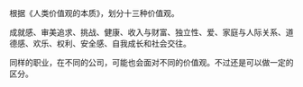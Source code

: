 根据《人类价值观的本质》，划分十三种价值观。

成就感、审美追求、挑战、健康、收入与财富、独立性、爱、家庭与人际关系、道德感、欢乐、权利、安全感、自我成长和社会交往。

同样的职业，在不同的公司，可能也会面对不同的价值观。不过还是可以做一定的区分。
